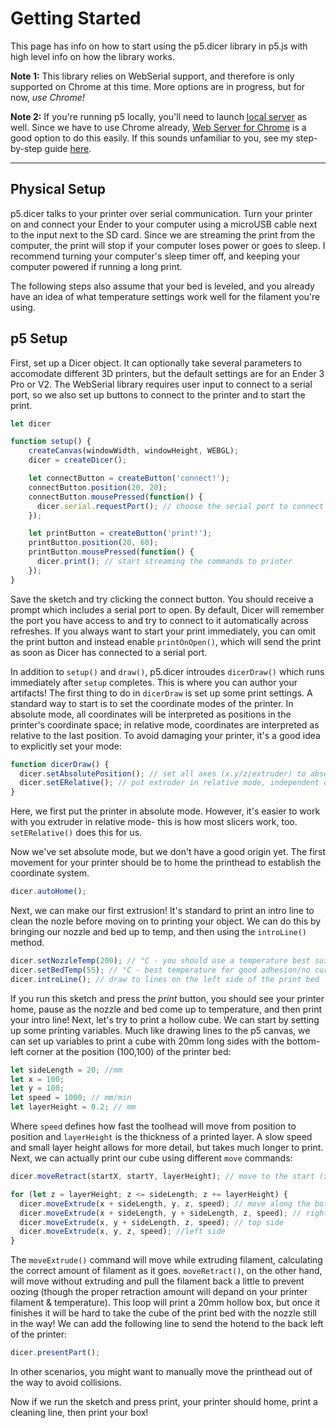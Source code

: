 # Getting Started
This page has info on how to start using the p5.dicer library in p5.js with high level info on how the library works.

**Note 1:** This library relies on WebSerial support, and therefore is only supported on Chrome at this time. More options are in progress, but for now, *use Chrome!* 

**Note 2:** If you're running p5 locally, you'll need to launch [local server](https://github.com/processing/p5.js/wiki/Local-server) as well. Since we have to use Chrome already,
[Web Server for Chrome](https://chrome.google.com/webstore/detail/web-server-for-chrome/ofhbbkphhbklhfoeikjpcbhemlocgigb) is a good option to do this easily. If this sounds unfamiliar to you, see my step-by-step guide [here](./local-server.md).

***

## Physical Setup
p5.dicer talks to your printer over serial communication. Turn your printer on and connect your Ender to your computer using a microUSB cable next to the input next to the SD card. Since we are streaming the print from the computer, the print will stop if your computer loses power or goes to sleep. I recommend turning your computer's sleep timer off, and keeping your computer powered if running a long print.

The following steps also assume that your bed is leveled, and you already have an idea of what temperature settings work well for the filament you're using.

## p5 Setup
First, set up a Dicer object. It can optionally take several parameters to accomodate different 3D printers, but the default settings are for an Ender 3 Pro or V2. The WebSerial library requires user input to connect to a serial port, so we also set up buttons to connect to the printer and to start the print.

```javascript
let dicer

function setup() {
    createCanvas(windowWidth, windowHeight, WEBGL);
    dicer = createDicer();

    let connectButton = createButton('connect!');
    connectButton.position(20, 20);
    connectButton.mousePressed(function() {
      dicer.serial.requestPort(); // choose the serial port to connect to
    });

    let printButton = createButton('print!');
    printButton.position(20, 60);
    printButton.mousePressed(function() {
      dicer.print(); // start streaming the commands to printer
    });
}
```

Save the sketch and try clicking the connect button. You should receive a prompt which includes a serial port to open. By default, Dicer will remember the port you have access to and try to connect to it automatically across refreshes. If you always want to start your print immediately, you can omit the print button and instead enable `printOnOpen()`, which will send the print as soon as Dicer has connected to a serial port. 

In addition to `setup()` and `draw()`, p5.dicer introudes `dicerDraw()` which runs immediately after `setup` completes. This is where you can author your artifacts! The first thing to do in `dicerDraw` is set up some print settings. A standard way to start is to set the coordinate modes of the printer. In absolute mode, all coordinates will be interpreted as positions in the printer's coordinate space; in relative mode, coordinates are interpreted as relative to the last position. To avoid damaging your printer, it's a good idea to explicitly set your mode:

```javascript
function dicerDraw() {
  dicer.setAbsolutePosition(); // set all axes (x.y/z/extruder) to absolute
  dicer.setERelative(); // put extruder in relative mode, independent of other axes
}
```

Here, we first put the printer in absolute mode. However, it's easier to work with you extruder in relative mode- this is how most slicers work, too. `setERelative()` does this for us.

Now we've set absolute mode, but we don't have a good origin yet. The first movement for your printer should be to home the printhead to establish the coordinate system.

```javascript
dicer.autoHome();
```

Next, we can make our first extrusion! It's standard to print an intro line to clean the nozle before moving on to printing your object. We can do this by bringing our nozzle and bed up to temp, and then using the `introLine()` method.

```javascript
dicer.setNozzleTemp(200); // °C - you should use a temperature best suited for your filament!
dicer.setBedTemp(55); // °C - best temperature for good adhesion/no curling will vary based on filament used!
dicer.introLine(); // draw to lines on the left side of the print bed
```

If you run this sketch and press the *print* button, you should see your printer home, pause as the nozzle and bed come up to temperature, and then print your intro line! Next, let's try to print a hollow cube. We can start by setting up some printing variables. Much like drawing lines to the p5 canvas, we can set up variables to print a cube with 20mm long sides with the bottom-left corner at the position (100,100) of the printer bed:

```javascript
let sideLength = 20; //mm
let x = 100; 
let y = 100;
let speed = 1000; // mm/min
let layerHeight = 0.2; // mm
```

Where `speed` defines how fast the toolhead will move from position to position and `layerHeight` is the thickness of a printed layer. A slow speed and small layer height allows for more detail, but takes much longer to print. Next, we can actually print our
cube using different `move` commands:

```javascript
dicer.moveRetract(startX, startY, layerHeight); // move to the start (x,y,z) position without extruding

for (let z = layerHeight; z <= sideLength; z += layerHeight) { 
  dicer.moveExtrude(x + sideLength, y, z, speed); // move along the bottom side while extruding filament
  dicer.moveExtrude(x + sideLength, y + sideLength, z, speed); // right side
  dicer.moveExtrude(x, y + sideLength, z, speed); // top side
  dicer.moveExtrude(x, y, z, speed); //left side
}


```
The `moveExtrude()` command will move while extruding filament, calculating the correct amount of filament as it goes. `moveRetract()`, on the other hand, will move without extruding and pull the filament back a little to prevent oozing (though the proper retraction amount will depand on your printer filament & temperature). This loop will print a 20mm hollow box, but once it finishes it will be hard to take the cube of the print bed with the nozzle still in the way! We can add the following line to send the hotend to the back left of the printer:

```javascript
dicer.presentPart();
```

In other scenarios, you might want to manually move the printhead out of the way to avoid collisions. 

Now if we run the sketch and press print, your printer should home, print a cleaning line, then print your box! 






